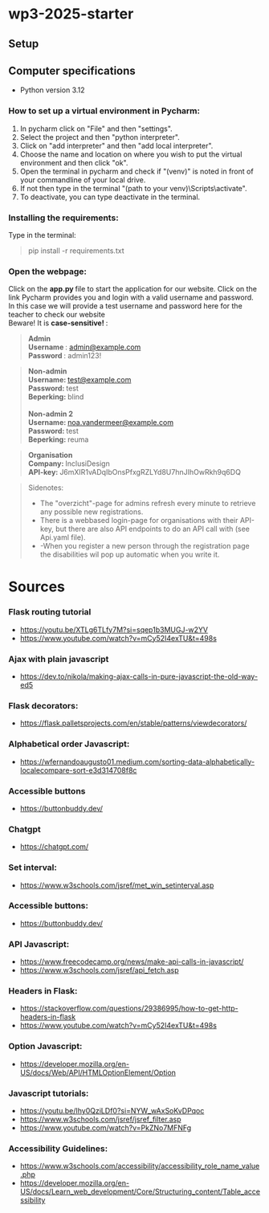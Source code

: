 # wp3-2025-starter

## Setup

## Computer specifications
 - Python version 3.12

### How to set up a virtual environment in Pycharm:
1. In pycharm click on "File" and then "settings".
2. Select the project and then "python interpreter".
3. Click on "add interpreter" and then "add local interpreter".
4. Choose the name and location on where you wish to put the virtual environment and then click "ok".
5. Open the terminal in pycharm and check if "(venv)" is noted in front of your commandline of your local drive.
6. If not then type in the terminal "(path to your venv)\Scripts\activate".
7. To deactivate, you can type deactivate in the terminal.

### Installing the requirements:
Type in the terminal:
> pip install -r requirements.txt

### Open the webpage:
Click on the <b> app.py </b> file to start the application for our website.
Click on the link Pycharm provides you and login with a valid username and password.
In this case we will provide a test username and password here for the teacher to check our website \
Beware! It is <b> case-sensitive! </b> :
> <b> Admin </b><br>
> <b> Username </b>: admin@example.com <br>
> <b> Password </b>: admin123!

> <b> Non-admin </b> <br>
> <b> Username: </b> test@example.com <br>
> <b> Password: </b> test <br>
> <b> Beperking: </b> blind <br><br>
> <b> Non-admin 2 </b> <br>
> <b> Username: </b> noa.vandermeer@example.com <br>
> <b> Password: </b> test <br>
> <b> Beperking: </b> reuma

> <b> Organisation </b> <br>
> <b> Company: </b> InclusiDesign <br>
> <b> API-key: </b> J6mXIR1vADqIbOnsPfxgRZLYd8U7hnJIhOwRkh9q6DQ

>Sidenotes:
>- The "overzicht"-page for admins refresh every minute to retrieve any possible new registrations.
>- There is a webbased login-page for organisations with their API-key, but there are also API endpoints to do an API call with (see Api.yaml file).
>- -When you register a new person through the registration page the disabilities wil pop up automatic when you write it. 

# Sources

### Flask routing tutorial
- https://youtu.be/XTLg6TLfy7M?si=sqep1b3MUGJ-w2YV
- https://www.youtube.com/watch?v=mCy52I4exTU&t=498s

### Ajax with plain javascript
- https://dev.to/nikola/making-ajax-calls-in-pure-javascript-the-old-way-ed5

### Flask decorators:
- https://flask.palletsprojects.com/en/stable/patterns/viewdecorators/

### Alphabetical order Javascript:
- https://wfernandoaugusto01.medium.com/sorting-data-alphabetically-localecompare-sort-e3d314708f8c

### Accessible buttons
- https://buttonbuddy.dev/ 

### Chatgpt
- https://chatgpt.com/

### Set interval:
- https://www.w3schools.com/jsref/met_win_setinterval.asp

### Accessible buttons:
- https://buttonbuddy.dev/ 

### API Javascript:
- https://www.freecodecamp.org/news/make-api-calls-in-javascript/
- https://www.w3schools.com/jsref/api_fetch.asp

### Headers in Flask:
- https://stackoverflow.com/questions/29386995/how-to-get-http-headers-in-flask
- https://www.youtube.com/watch?v=mCy52I4exTU&t=498s

### Option Javascript:
- https://developer.mozilla.org/en-US/docs/Web/API/HTMLOptionElement/Option

### Javascript tutorials:
- https://youtu.be/Ihy0QziLDf0?si=NYW_wAxSoKvDPqoc
- https://www.w3schools.com/jsref/jsref_filter.asp
- https://www.youtube.com/watch?v=PkZNo7MFNFg

### Accessibility Guidelines:
- https://www.w3schools.com/accessibility/accessibility_role_name_value.php
- https://developer.mozilla.org/en-US/docs/Learn_web_development/Core/Structuring_content/Table_accessibility
